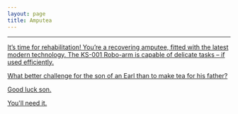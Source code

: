 ```yaml
---
layout: page
title: Amputea
---
```


<span class="icon-windows" />

---

<a class="icon-steam" href="http://store.steampowered.com/app/289090/AmpuTea/" />

It’s time for rehabilitation! You’re a recovering amputee, fitted with the latest modern technology. The KS-001 Robo-arm is capable of delicate tasks – if used efficiently. 

What better challenge for the son of an Earl than to make tea for his father? 

Good luck son. 

You'll need it.
